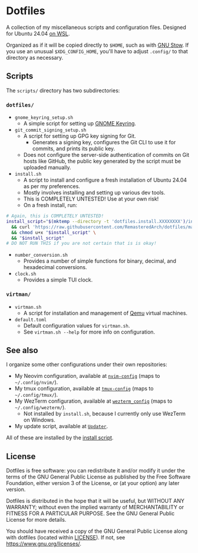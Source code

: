 # Dotfiles

A collection of my miscellaneous scripts and configuration files.
Designed for Ubuntu 24.04 [on WSL](https://apps.microsoft.com/detail/9nz3klhxdjp5).

Organized as if it will be copied directly to `$HOME`,
such as with [GNU Stow](https://www.gnu.org/software/stow/).
If you use an unusual `$XDG_CONFIG_HOME`,
you'll have to adjust `.config/` to that directory as necessary.

## Scripts

The `scripts/` directory has two subdirectories:

### `dotfiles/`

- `gnome_keyring_setup.sh`
  - A simple script for setting up [GNOME Keyring](https://wiki.gnome.org/Projects/GnomeKeyring/).
- `git_commit_signing_setup.sh`
  - A script for setting up GPG key signing for Git.
    - Generates a signing key,
      configures the Git CLI to use it for commits,
      and prints its public key.
  - Does not configure the server-side authentication of commits on Git hosts like GitHub,
    the public key generated by the script must be uploaded manually.
- `install.sh`
  - A script to install and configure a fresh installation of Ubuntu 24.04 as per my preferences.
  - Mostly involves installing and setting up various dev tools.
  - This is COMPLETELY UNTESTED!
    Use at your own risk!
  - On a fresh install, run:

```bash
# Again, this is COMPLETELY UNTESTED!
install_script="$(mktemp --directory -t 'dotfiles.install.XXXXXXXX')/install.sh" \
  && curl 'https://raw.githubusercontent.com/RemasteredArch/dotfiles/main/scripts/dotfiles/install.sh' -o "$install_script" \
  && chmod u+x "$install_script" \
  && "$install_script"
# DO NOT RUN THIS if you are not certain that is is okay!
```

- `number_conversion.sh`
  - Provides a number of simple functions for
    binary, decimal, and hexadecimal conversions.
- `clock.sh`
  - Provides a simple TUI clock.

### `virtman/`

- `virtman.sh`
  - A script for installation and management of
    [Qemu](https://www.qemu.org/) virtual machines.
- `default.toml`
  - Default configuration values for `virtman.sh`.
  - See `virtman.sh --help` for more info on configuration.

## See also

I organize some other configurations under their own repositories:

- My Neovim configuration,
  available at [`nvim-config`](https://github.com/RemasteredArch/nvim-config)
  (maps to `~/.config/nvim/`).
- My tmux configuration,
  available at [`tmux-config`](https://github.com/RemasteredArch/tmux-config)
  (maps to `~/.config/tmux/`).
- My WezTerm configuration,
  available at [`wezterm_config`](https://github.com/RemasteredArch/wezterm_config)
  (maps to `~/.config/wezterm/`).
  - Not installed by `install.sh`,
    because I currently only use WezTerm on Windows.
- My update script,
  available at [`Updater`](https://github.com/RemasteredArch/Updater).

All of these are installed by the [install script](#scripts).

## License

Dotfiles is free software: you can redistribute it and/or modify it
under the terms of the GNU General Public License as published by the Free Software Foundation,
either version 3 of the License, or (at your option) any later version.

Dotfiles is distributed in the hope that it will be useful,
but WITHOUT ANY WARRANTY; without even the implied warranty of MERCHANTABILITY or FITNESS FOR A PARTICULAR PURPOSE.
See the GNU General Public License for more details.

You should have received a copy of the GNU General Public License along with dotfiles (located within [LICENSE](./LICENSE)).
If not, see <https://www.gnu.org/licenses/>.
